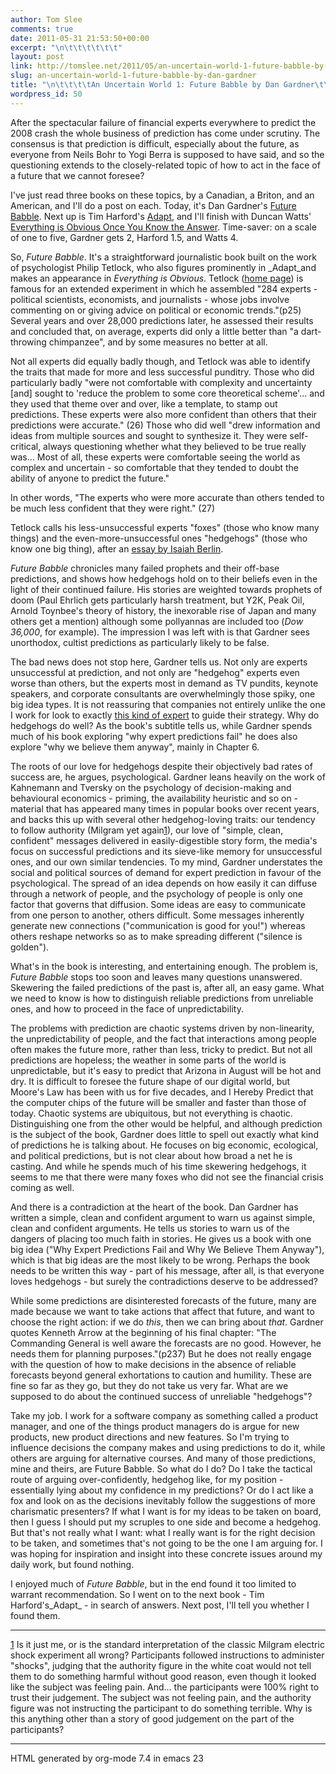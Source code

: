 ```yaml
---
author: Tom Slee
comments: true
date: 2011-05-31 21:53:50+00:00
excerpt: "\n\t\t\t\t\t\t"
layout: post
link: http://tomslee.net/2011/05/an-uncertain-world-1-future-babble-by-dan-gardner.html
slug: an-uncertain-world-1-future-babble-by-dan-gardner
title: "\n\t\t\t\tAn Uncertain World 1: Future Babble by Dan Gardner\t\t"
wordpress_id: 50
---
```



				







After the spectacular failure of financial experts everywhere to predict the 2008 crash the whole business of prediction has come under scrutiny. The consensus is that prediction is difficult, especially about the future, as everyone from Neils Bohr to Yogi Berra is supposed to have said, and so the questioning extends to the closely-related topic of how to act in the face of a future that we cannot foresee?




I've just read three books on these topics, by a Canadian, a Briton, and an American, and I'll do a post on each. Today, it's Dan Gardner's [Future Babble](http://www.dangardner.ca/index.php/books/item/17-future-babble). Next up is Tim Harford's [Adapt](http://timharford.com/books/adapt/), and I'll finish with Duncan Watts' [Everything is Obvious Once You Know the Answer](http://everythingisobvious.com/). Time-saver: on a scale of one to five, Gardner gets 2, Harford 1.5, and Watts 4.




So, _Future Babble_. It's a straightforward journalistic book built on the work of psychologist Philip Tetlock, who also figures prominently in _Adapt_and makes an appearance in _Everything is Obvious_. Tetlock ([home page](http://faculty.haas.berkeley.edu/tetlock/)) is famous for an extended experiment in which he assembled "284 experts - political scientists, economists, and journalists - whose jobs involve commenting on or giving advice on political or economic trends."(p25) Several years and over 28,000 predictions later, he assessed their results and concluded that, on average, experts did only a little better than "a dart-throwing chimpanzee", and by some measures no better at all.




Not all experts did equally badly though, and Tetlock was able to identify the traits that made for more and less successful punditry. Those who did particularly badly "were not comfortable with complexity and uncertainty [and] sought to 'reduce the problem to some core theoretical scheme'… and they used that theme over and over, like a template, to stamp out predictions. These experts were also more confident than others that their predictions were accurate." (26) Those who did well "drew information and ideas from multiple sources and sought to synthesize it. They were self-critical, always questioning whether what they believed to be true really was… Most of all, these experts were comfortable seeing the world as complex and uncertain - so comfortable that they tended to doubt the ability of anyone to predict the future."




In other words, "The experts who were more accurate than others tended to be much less confident that they were right." (27)




Tetlock calls his less-unsuccessful experts "foxes" (those who know many things) and the even-more-unsuccessful ones "hedgehogs" (those who know one big thing), after an [essay by Isaiah Berlin](http://en.wikipedia.org/wiki/The_Hedgehog_and_the_Fox).




_Future Babble_ chronicles many failed prophets and their off-base predictions, and shows how hedgehogs hold on to their beliefs even in the light of their continued failure. His stories are weighted towards prophets of doom (Paul Ehrlich gets particularly harsh treatment, but Y2K, Peak Oil, Arnold Toynbee's theory of history, the inexorable rise of Japan and many others get a mention) although some pollyannas are included too (_Dow 36,000_, for example). The impression I was left with is that Gardner sees unorthodox, cultist predictions as particularly likely to be false.




The bad news does not stop here, Gardner tells us. Not only are experts unsuccessful at prediction, and not only are "hedgehog" experts even worse than others, but the experts most in demand as TV pundits, keynote speakers, and corporate consultants are overwhelmingly those spiky, one big idea types. It is not reassuring that companies not entirely unlike the one I work for look to exactly [this kind of expert](http://en.wikipedia.org/wiki/Geoffrey_Moore) to guide their strategy. Why do hedgehogs do well? As the book's subtitle tells us, while Gardner spends much of his book exploring "why expert predictions fail" he does also explore "why we believe them anyway", mainly in Chapter 6.




The roots of our love for hedgehogs despite their objectively bad rates of success are, he argues, psychological. Gardner leans heavily on the work of Kahnemann and Tversky on the psychology of decision-making and behavioural economics - priming, the availability heuristic and so on - material that has appeared many times in popular books over recent years, and backs this up with several other hedgehog-loving traits: our tendency to follow authority (Milgram yet again[1](file:///C:/Users/tslee/personal/org/whimsley/futurebabble.html#fn.1)), our love of "simple, clean, confident" messages delivered in easily-digestible story form, the media's focus on successful predictions and its sieve-like memory for unsuccessful ones, and our own similar tendencies. To my mind, Gardner understates the social and political sources of demand for expert prediction in favour of the psychological. The spread of an idea depends on how easily it can diffuse through a network of people, and the psychology of people is only one factor that governs that diffusion. Some ideas are easy to communicate from one person to another, others difficult. Some messages inherently generate new connections ("communication is good for you!") whereas others reshape networks so as to make spreading different ("silence is golden").




What's in the book is interesting, and entertaining enough. The problem is, _Future Babble_ stops too soon and leaves many questions unanswered. Skewering the failed predictions of the past is, after all, an easy game. What we need to know is how to distinguish reliable predictions from unreliable ones, and how to proceed in the face of unpredictability.




The problems with prediction are chaotic systems driven by non-linearity, the unpredictability of people, and the fact that interactions among people often makes the future more, rather than less, tricky to predict. But not all predictions are hopeless; the weather in some parts of the world is unpredictable, but it's easy to predict that Arizona in August will be hot and dry. It is difficult to foresee the future shape of our digital world, but Moore's Law has been with us for five decades, and I Hereby Predict that the computer chips of the future will be smaller and faster than those of today. Chaotic systems are ubiquitous, but not everything is chaotic. Distinguishing one from the other would be helpful, and although prediction is the subject of the book, Gardner does little to spell out exactly what kind of predictions he is talking about. He focuses on big economic, ecological, and political predictions, but is not clear about how broad a net he is casting. And while he spends much of his time skewering hedgehogs, it seems to me that there were many foxes who did not see the financial crisis coming as well.




And there is a contradiction at the heart of the book. Dan Gardner has written a simple, clean and confident argument to warn us against simple, clean and confident arguments. He tells us stories to warn us of the dangers of placing too much faith in stories. He gives us a book with one big idea ("Why Expert Predictions Fail and Why We Believe Them Anyway"), which is that big ideas are the most likely to be wrong. Perhaps the book needs to be written this way - part of his message, after all, is that everyone loves hedgehogs - but surely the contradictions deserve to be addressed?




While some predictions are disinterested forecasts of the future, many are made because we want to take actions that affect that future, and want to choose the right action: if we do _this_, then we can bring about _that_. Gardner quotes Kenneth Arrow at the beginning of his final chapter: "The Commanding General is well aware the forecasts are no good. However, he needs them for planning purposes."(p237) But he does not really engage with the question of how to make decisions in the absence of reliable forecasts beyond general exhortations to caution and humility. These are fine so far as they go, but they do not take us very far. What are we supposed to do about the continued success of unreliable "hedgehogs"?




Take my job. I work for a software company as something called a product manager, and one of the things product managers do is argue for new products, new product directions and new features. So I'm trying to influence decisions the company makes and using predictions to do it, while others are arguing for alternative courses. And many of those predictions, mine and theirs, are Future Babble. So what do I do? Do I take the tactical route of arguing over-confidently, hedgehog like, for my position - essentially lying about my confidence in my predictions? Or do I act like a fox and look on as the decisions inevitably follow the suggestions of more charismatic presenters? If what I want is for my ideas to be taken on board, then I guess I should put my scruples to one side and become a hedgehog. But that's not really what I want: what I really want is for the right decision to be taken, and sometimes that's not going to be the one I am arguing for. I was hoping for inspiration and insight into these concrete issues around my daily work, but found nothing.




I enjoyed much of _Future Babble_, but in the end found it too limited to warrant recommendation. So I went on to the next book - Tim Harford's_Adapt_ - in search of answers. Next post, I'll tell you whether I found them.




-----
















[1](file:///C:/Users/tslee/personal/org/whimsley/futurebabble.html#fnr.1) Is it just me, or is the standard interpretation of the classic Milgram electric shock experiment all wrong? Participants followed instructions to administer "shocks", judging that the authority figure in the white coat would not tell them to do something harmful without good reason, even though it looked like the subject was feeling pain. And… the participants were 100% right to trust their judgement. The subject was not feeling pain, and the authority figure was not instructing the participant to do something terrible. Why is this anything other than a story of good judgement on the part of the participants?













-----




HTML generated by org-mode 7.4 in emacs 23





		
